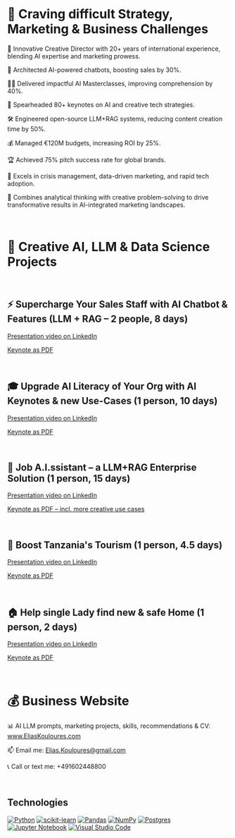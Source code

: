 <br>

# 🎯 Craving difficult Strategy, Marketing & Business Challenges

🚀 Innovative Creative Director with 20+ years of international experience, blending AI expertise and marketing prowess. 

🦾 Architected AI-powered chatbots, boosting sales by 30%. 

👏🏼 Delivered impactful AI Masterclasses, improving comprehension by 40%. 

🦅 Spearheaded 80+ keynotes on AI and creative tech strategies. 

🛠️ Engineered open-source LLM+RAG systems, reducing content creation time by 50%. 

💰 Managed €120M budgets, increasing ROI by 25%. 

🏆 Achieved 75% pitch success rate for global brands. 

🧭 Excels in crisis management, data-driven marketing, and rapid tech adoption. 

🧠 Combines analytical thinking with creative problem-solving to drive transformative results in AI-integrated marketing landscapes.

<br>

# 🔬 Creative AI, LLM & Data Science Projects

<br>

## ⚡️ Supercharge Your Sales Staff with AI Chatbot & Features (LLM + RAG – 2 people, 8 days)

[Presentation video on LinkedIn](https://www.linkedin.com/posts/eliaskouloures_how-to-update-tens-of-thousands-of-b2c-salespeople-activity-7218924894544138240-kN9B)

[Keynote as PDF](https://www.eliaskouloures.com/_files/ugd/3be268_273c149fbc1d4f57b93e36d6fd04c887.pdf?index=true)

<br>

## 🎓 Upgrade AI Literacy of Your Org with AI Keynotes & new Use-Cases (1 person, 10 days)

[Presentation video on LinkedIn](https://youtu.be/vywsZvZQAek?si=WVSVBaqHzL1wyTb4)

[Keynote as PDF](https://www.eliaskouloures.com/_files/ugd/3be268_6fcde108cd644121a4e7b73d343c16ff.pdf)

<br>

## 🤖 Job A.I.ssistant – a LLM+RAG Enterprise Solution (1 person, 15 days)

[Presentation video on LinkedIn](https://www.linkedin.com/posts/eliaskouloures_my-final-data-science-capstone-project-for-activity-7135598278053703681-8SjK)

[Keynote as PDF – incl. more creative use cases](https://www.eliaskouloures.com/_files/ugd/3be268_8b2ef102e2cc46698dec62be95359654.pdf)

<br>


## 🦁 Boost Tanzania's Tourism (1 person, 4.5 days)

[Presentation video on LinkedIn](https://www.linkedin.com/posts/eliaskouloures_tanzania-tourism-datascience-activity-7120355344614047745-J1DT)

[Keynote as PDF](https://www.eliaskouloures.com/_files/ugd/3be268_52b762e1605647368ef79c8f85b5a532.pdf)

<br>

## 🏠 Help single Lady find new & safe Home (1 person, 2 days)

[Presentation video on LinkedIn](https://www.linkedin.com/posts/eliaskouloures_python-sql-matlib-activity-7112382812913025025-TaXI)

[Keynote as PDF](https://www.eliaskouloures.com/_files/ugd/3be268_b0c73804090c46a2b89391fdb5736862.pdf)

<br>

# 💰 Business Website

📊 AI LLM prompts, marketing projects, skills, recommendations & CV: www.EliasKouloures.com

📫 Email me: Elias.Kouloures@gmail.com

📞 Call or text me: +491602448800

<br>

## Technologies
[![Python](https://img.shields.io/static/v1?label=&message=Python&color=3776AB&logo=Python&logoColor=FFFFFF)](https://www.python.org/)
[![scikit-learn](https://img.shields.io/badge/scikit--learn-%23F7931E.svg?style=flat&logo=scikit-learn&logoColor=white)](https://scikit-learn.org/)
[![Pandas](https://img.shields.io/badge/pandas-%23150458.svg?style=flat&logo=pandas&logoColor=white)](https://pandas.pydata.org/)
[![NumPy](https://img.shields.io/badge/numpy-%23013243.svg?style=flat&logo=numpy&logoColor=white)](https://numpy.org/)
[![Postgres](https://img.shields.io/badge/postgres-%23316192.svg?style=flat&logo=postgresql&logoColor=white)](https://www.postgresql.org/)
[![Jupyter Notebook](https://img.shields.io/badge/jupyter-%23FA0F00.svg?style=flat&logo=jupyter&logoColor=white)](https://jupyter.org/)
[![Visual Studio Code](https://img.shields.io/badge/Visual%20Studio%20Code-0078d7.svg?style=flat&logo=visual-studio-code&logoColor=white)](https://code.visualstudio.com/)
